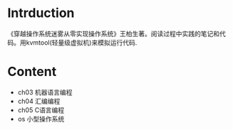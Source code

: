 # Intrduction
《穿越操作系统迷雾从零实现操作系统》王柏生著。阅读过程中实践的笔记和代码。用kvmtool(轻量级虚拟机)来模拟运行代码.

# Content
- ch03 机器语言编程
- ch04 汇编编程
- ch05 C语言编程
- os 小型操作系统
